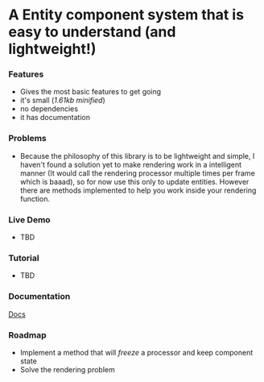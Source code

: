 # A Entity component system that is easy to understand (and lightweight!)

### Features
- Gives the most basic features to get going
- it's small (*1.61kb minified*)
- no dependencies
- it has documentation

### Problems
- Because the philosophy of this library is to be lightweight and simple,  I haven't found a solution yet to make rendering work in a intelligent manner (It would call the rendering processor multiple times per frame which is baaad), so for now use this only to update entities. However there are methods implemented to help you work inside your rendering function.

### Live Demo
- TBD

### Tutorial
- TBD

### Documentation
[Docs](https://stuhl.github.io/javascript-entitiy-component-system/)

### Roadmap
- Implement a method that will *freeze* a processor and keep component state
- Solve the rendering problem

